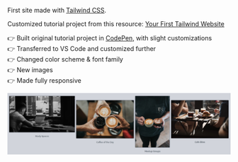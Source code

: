 First site made with [Tailwind CSS](https://tailwindcss.com/).

Customized tutorial project from this resource: [Your First Tailwind Website](https://www.youtube.com/watch?v=NRagrTU_v8o&ab_channel=TraversyMedia)

:point_right: Built original tutorial project in [CodePen](https://codepen.io/dschlenk/pen/abmVVRv), with slight customizations  
:point_right: Transferred to VS Code and customized further  
:point_right: Changed color scheme & font family  
:point_right: New images  
:point_right: Made fully responsive  

![Featured Section Screenshot](images/features-screenshot.jpg)